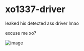 # xo1337-driver
leaked his detected ass driver lmao

excuse me xo?

![image](https://github.com/vaavy/xo1337-driver/assets/113793162/4b9e84cf-01ca-4bc6-b690-7ade95da8ce2)

